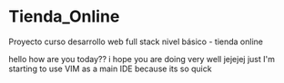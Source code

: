 # Tienda_Online
Proyecto curso desarrollo web full stack nivel básico - tienda online 



hello how are you today?? i hope you are doing very well jejejej 
just I'm starting to use VIM as a main IDE because its so quick
